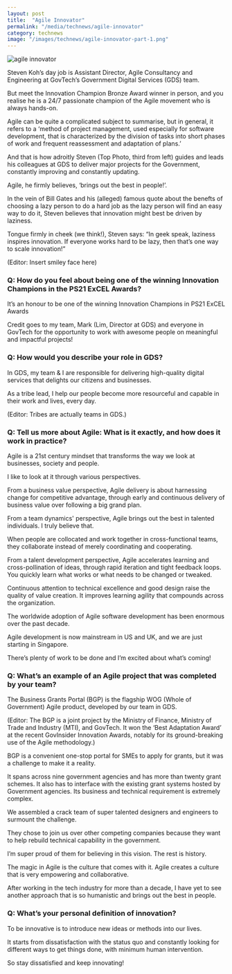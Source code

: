 ```yaml
---
layout: post
title:  "Agile Innovator"
permalink: "/media/technews/agile-innovator"
category: technews
image: "/images/technews/agile-innovator-part-1.png"
---
```


![agile innovator]({{site.baseurl}}/images/technews/agile-innovator-part-1.png)

Steven Koh’s day job is Assistant Director, Agile Consultancy and Engineering at GovTech’s Government Digital Services (GDS) team.

But meet the Innovation Champion Bronze Award winner in person, and you realise he is a 24/7 passionate champion of the Agile movement who is always hands-on.

Agile can be quite a complicated subject to summarise, but in general, it refers to a ‘method of project management, used especially for software development, that is characterized by the division of tasks into short phases of work and frequent reassessment and adaptation of plans.’

And that is how adroitly Steven (Top Photo, third from left) guides and leads his colleagues at GDS to deliver major projects for the Government, constantly improving and constantly updating.

Agile, he firmly believes, ‘brings out the best in people!’.

In the vein of Bill Gates and his (alleged) famous quote about the benefts of choosing a lazy person to do a hard job as the lazy person will find an easy way to do it, Steven believes that innovation might best be driven by laziness.

Tongue firmly in cheek (we think!), Steven says: “In geek speak, laziness inspires innovation. If everyone works hard to be lazy, then that’s one way to scale innovation!”

(Editor: Insert smiley face here)

### **Q: How do you feel about being one of the winning Innovation Champions in the PS21 ExCEL Awards?**
It’s an honour to be one of the winning Innovation Champions in PS21 ExCEL Awards

Credit goes to my team, Mark (Lim, Director at GDS) and everyone in GovTech for the opportunity to work with awesome people on meaningful and impactful projects!

### **Q: How would you describe your role in GDS?**
In GDS, my team & I are responsible for delivering high-quality digital services that delights our citizens and businesses.

As a tribe lead, I help our people become more resourceful and capable in their work and lives, every day.

(Editor: Tribes are actually teams in GDS.)

### **Q: Tell us more about Agile: What is it exactly, and how does it work in practice?**
Agile is a 21st century mindset that transforms the way we look at businesses, society and people.

I like to look at it through various perspectives.

From a business value perspective, Agile delivery is about harnessing change for competitive advantage, through early and continuous delivery of business value over following a big grand plan.

From a team dynamics' perspective, Agile brings out the best in talented individuals. I truly believe that.

When people are collocated and work together in cross-functional teams, they collaborate instead of merely coordinating and cooperating.

From a talent development perspective, Agile accelerates learning and cross-pollination of ideas, through rapid iteration and tight feedback loops. You quickly learn what works or what needs to be changed or tweaked.

Continuous attention to technical excellence and good design raise the quality of value creation. It improves learning agility that compounds across the organization.

The worldwide adoption of Agile software development has been enormous over the past decade.

Agile development is now mainstream in US and UK, and we are just starting in Singapore.

There’s plenty of work to be done and I’m excited about what’s coming!

### **Q: What’s an example of an Agile project that was completed by your team?**
The Business Grants Portal (BGP) is the flagship WOG (Whole of Government) Agile product, developed by our team in GDS.

(Editor: The BGP is a joint project by the Ministry of Finance, Ministry of Trade and Industry (MTI), and GovTech. It won the ‘Best Adaptation Award’ at the recent GovInsider Innovation Awards, notably for its ground-breaking use of the Agile methodology.)

BGP is a convenient one-stop portal for SMEs to apply for grants, but it was a challenge to make it a reality.

It spans across nine government agencies and has more than twenty grant schemes. It also has to interface with the existing grant systems hosted by Government agencies. Its business and technical requirement is extremely complex.

We assembled a crack team of super talented designers and engineers to surmount the challenge.

They chose to join us over other competing companies because they want to help rebuild technical capability in the government.

I’m super proud of them for believing in this vision. The rest is history.

The magic in Agile is the culture that comes with it.  Agile creates a culture that is very empowering and collaborative.

After working in the tech industry for more than a decade, I have yet to see another approach that is so humanistic and brings out the best in people.

### **Q: What’s your personal definition of innovation?**
To be innovative is to introduce new ideas or methods into our lives.

It starts from dissatisfaction with the status quo and constantly looking for different ways to get things done, with minimum human intervention.

So stay dissatisfied and keep innovating!
